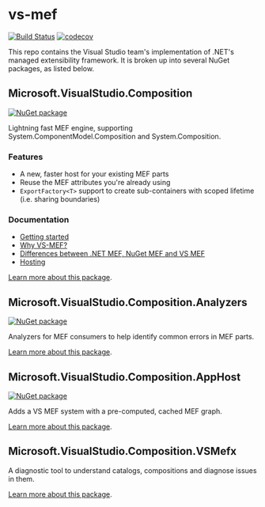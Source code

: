 # vs-mef

[![Build Status](https://dev.azure.com/azure-public/vside/_apis/build/status/vs-mef)](https://dev.azure.com/azure-public/vside/_build/latest?definitionId=17)
[![codecov](https://codecov.io/gh/Microsoft/vs-mef/branch/main/graph/badge.svg)](https://codecov.io/gh/Microsoft/vs-mef)

This repo contains the Visual Studio team's implementation of .NET's managed extensibility framework.
It is broken up into several NuGet packages, as listed below.

## Microsoft.VisualStudio.Composition

[![NuGet package](https://img.shields.io/nuget/v/Microsoft.VisualStudio.Composition.svg)](https://www.nuget.org/packages/Microsoft.VisualStudio.Composition)

Lightning fast MEF engine, supporting System.ComponentModel.Composition and System.Composition.

### Features

* A new, faster host for your existing MEF parts
* Reuse the MEF attributes you're already using
* `ExportFactory<T>` support to create sub-containers with scoped lifetime (i.e. sharing boundaries)

### Documentation

* [Getting started](https://microsoft.github.io/vs-mef/docs/getting-started.html)
* [Why VS-MEF?](https://microsoft.github.io/vs-mef/docs/why.html)
* [Differences between .NET MEF, NuGet MEF and VS MEF](https://microsoft.github.io/vs-mef/docs/mef_library_differences.html)
* [Hosting](https://microsoft.github.io/vs-mef/docs/hosting.html)

[Learn more about this package](src/Microsoft.VisualStudio.Composition/README.md).

## Microsoft.VisualStudio.Composition.Analyzers

[![NuGet package](https://img.shields.io/nuget/v/Microsoft.VisualStudio.Composition.Analyzers.svg)](https://www.nuget.org/packages/Microsoft.VisualStudio.Composition.Analyzers)

Analyzers for MEF consumers to help identify common errors in MEF parts.

[Learn more about this package](src/Microsoft.VisualStudio.Composition.Analyzers/README.md).

## Microsoft.VisualStudio.Composition.AppHost

[![NuGet package](https://img.shields.io/nuget/v/Microsoft.VisualStudio.Composition.AppHost.svg)](https://www.nuget.org/packages/Microsoft.VisualStudio.Composition.AppHost)

Adds a VS MEF system with a pre-computed, cached MEF graph.

[Learn more about this package](src/Microsoft.VisualStudio.Composition.AppHost/README.md).

## Microsoft.VisualStudio.Composition.VSMefx

A diagnostic tool to understand catalogs, compositions and diagnose issues in them.

[Learn more about this package](src/Microsoft.VisualStudio.Composition.VSMefx/README.md).
